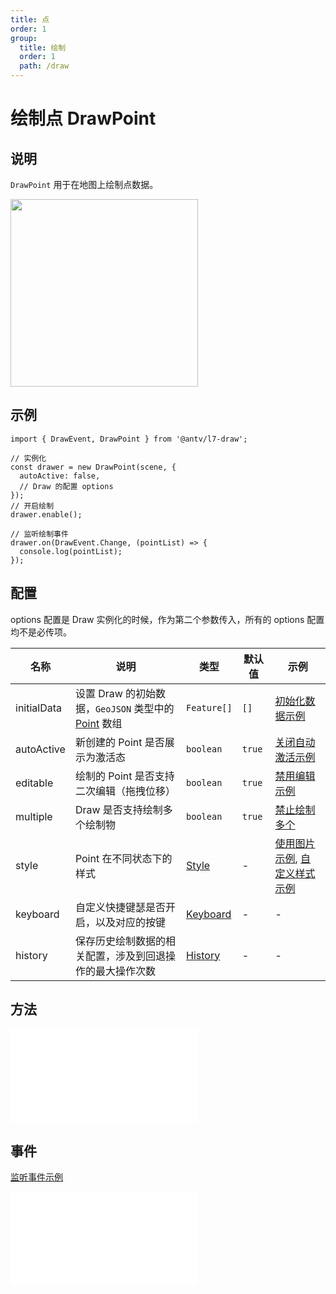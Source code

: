 ```yaml
---
title: 点
order: 1
group:
  title: 绘制
  order: 1
  path: /draw
---
```


# 绘制点 DrawPoint

## 说明

`DrawPoint` 用于在地图上绘制点数据。

<img src="https://gw.alipayobjects.com/mdn/rms_2591f5/afts/img/A*dGjSSLNam8gAAAAAAAAAAAAAARQnAQ" width="300" />

## 示例

```tsx | pure
import { DrawEvent, DrawPoint } from '@antv/l7-draw';

// 实例化
const drawer = new DrawPoint(scene, {
  autoActive: false,
  // Draw 的配置 options
});
// 开启绘制
drawer.enable();

// 监听绘制事件
drawer.on(DrawEvent.Change, (pointList) => {
  console.log(pointList);
});
```

## 配置

options 配置是 Draw 实例化的时候，作为第二个参数传入，所有的 options 配置均不是必传项。

| 名称        | 说明                                                                                                               | 类型                                  | 默认值 | 示例                                                                         |
| ----------- | ------------------------------------------------------------------------------------------------------------------ | ------------------------------------- | ------ | ---------------------------------------------------------------------------- |
| initialData | 设置 Draw 的初始数据，`GeoJSON` 类型中的 [Point](https://datatracker.ietf.org/doc/html/rfc7946#section-3.1.2) 数组 | `Feature[]`                           | `[]`   | [初始化数据示例](/example/point/initial-data)                                |
| autoActive  | 新创建的 Point 是否展示为激活态                                                                                    | `boolean`                             | `true` | [关闭自动激活示例](/example/point/auto-active)                                |
| editable    | 绘制的 Point 是否支持二次编辑（拖拽位移）                                                                          | `boolean`                             | `true` | [禁用编辑示例](/example/point/editable)                                      |
| multiple    | Draw 是否支持绘制多个绘制物                                                                                        | `boolean`                             | `true` | [禁止绘制多个](/example/point/multiple#始终最多绘制一个)                     |
| style       | Point 在不同状态下的样式                                                                                           | [Style](/docs/super/style#配置)       | -      | [使用图片示例](/example/point/image), [自定义样式示例](/example/point/style) |
| keyboard    | 自定义快捷键瑟是否开启，以及对应的按键                                                                             | [Keyboard](/docs/super/keyboard#配置) | -      | -                                                                            |
| history     | 保存历史绘制数据的相关配置，涉及到回退操作的最大操作次数                                                           | [History](/docs/super/history#配置)   | -      | -                                                                            |

## 方法

<embed src="../method.md"></embed>

## 事件

[监听事件示例](/example/point/event)

<embed src="../pointEvent.md"></embed>
